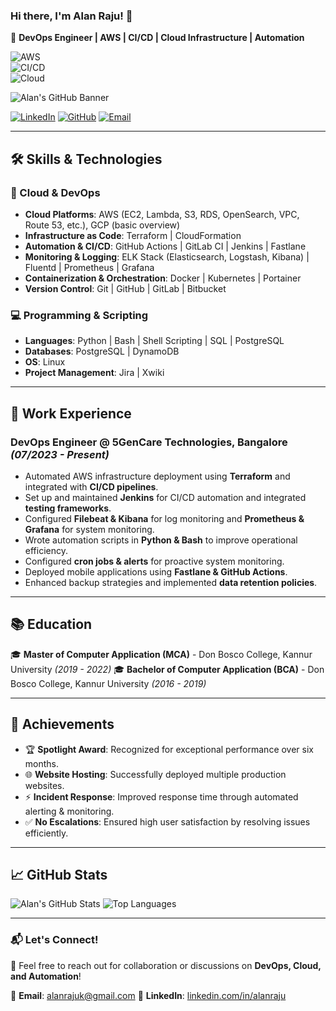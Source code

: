 ### Hi there, I'm Alan Raju! 👋

🚀 **DevOps Engineer | AWS | CI/CD | Cloud Infrastructure | Automation**

![AWS](https://img.shields.io/badge/AWS-Cloud-orange?style=flat-square&logo=amazon-aws)  
![CI/CD](https://img.shields.io/badge/CI%2FCD-Automation-blue?style=flat-square&logo=githubactions)  
![Cloud](https://img.shields.io/badge/Cloud-Infrastructure-green?style=flat-square&logo=cloud)

![Alan's GitHub Banner](https://source.unsplash.com/1600x400/?technology,cloud)

[![LinkedIn](https://img.shields.io/badge/LinkedIn-Profile-blue?style=flat-square&logo=linkedin)](https://www.linkedin.com/in/alanraju/)
[![GitHub](https://img.shields.io/badge/GitHub-Profile-black?style=flat-square&logo=github)](https://github.com/alanraju22)
[![Email](https://img.shields.io/badge/Email-alanrajuk@gmail.com-red?style=flat-square&logo=gmail)](mailto:alanrajuk@gmail.com)

---

## 🛠️ Skills & Technologies

### 🚀 Cloud & DevOps
- **Cloud Platforms**: AWS (EC2, Lambda, S3, RDS, OpenSearch, VPC, Route 53, etc.), GCP (basic overview)
- **Infrastructure as Code**: Terraform | CloudFormation
- **Automation & CI/CD**: GitHub Actions | GitLab CI | Jenkins | Fastlane
- **Monitoring & Logging**: ELK Stack (Elasticsearch, Logstash, Kibana) | Fluentd | Prometheus | Grafana
- **Containerization & Orchestration**: Docker | Kubernetes | Portainer
- **Version Control**: Git | GitHub | GitLab | Bitbucket

### 💻 Programming & Scripting
- **Languages**: Python | Bash | Shell Scripting | SQL | PostgreSQL
- **Databases**: PostgreSQL | DynamoDB
- **OS**: Linux
- **Project Management**: Jira | Xwiki

---

## 💼 Work Experience

### **DevOps Engineer @ 5GenCare Technologies, Bangalore** *(07/2023 - Present)*
- Automated AWS infrastructure deployment using **Terraform** and integrated with **CI/CD pipelines**.
- Set up and maintained **Jenkins** for CI/CD automation and integrated **testing frameworks**.
- Configured **Filebeat & Kibana** for log monitoring and **Prometheus & Grafana** for system monitoring.
- Wrote automation scripts in **Python & Bash** to improve operational efficiency.
- Configured **cron jobs & alerts** for proactive system monitoring.
- Deployed mobile applications using **Fastlane & GitHub Actions**.
- Enhanced backup strategies and implemented **data retention policies**.

---

## 📚 Education
🎓 **Master of Computer Application (MCA)** - Don Bosco College, Kannur University *(2019 - 2022)*
🎓 **Bachelor of Computer Application (BCA)** - Don Bosco College, Kannur University *(2016 - 2019)*

---

## 🌟 Achievements
- 🏆 **Spotlight Award**: Recognized for exceptional performance over six months.
- 🌐 **Website Hosting**: Successfully deployed multiple production websites.
- ⚡ **Incident Response**: Improved response time through automated alerting & monitoring.
- ✅ **No Escalations**: Ensured high user satisfaction by resolving issues efficiently.

---

## 📈 GitHub Stats

![Alan's GitHub Stats](https://github-readme-stats.vercel.app/api?username=alanraju22&show_icons=true&theme=radical)
![Top Languages](https://github-readme-stats.vercel.app/api/top-langs/?username=alanraju22&layout=compact&theme=radical)

---

### 📬 Let's Connect!
💬 Feel free to reach out for collaboration or discussions on **DevOps, Cloud, and Automation**!

📧 **Email**: [alanrajuk@gmail.com](mailto:alanrajuk@gmail.com)
🔗 **LinkedIn**: [linkedin.com/in/alanraju](https://www.linkedin.com/in/alanraju/)
